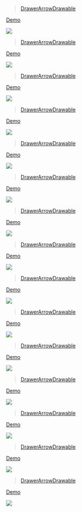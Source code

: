 > [DrawerArrowDrawable](https://github.com/navasmdc/MaterialDesignLibrary)

[ Demo](http://androidxy.com/en/detail/f79acda39ed68a40e862c357584bd9b6)

![](/images/com.gc.materialdesigndemo.jpg)

> [DrawerArrowDrawable](https://github.com/rey5137/material)

[ Demo](http://androidxy.com/en/detail/4fb77aea57188e59bf3f8f729b76fc70)

![](/images/com.rey.material.demo.jpg)

> [DrawerArrowDrawable](https://github.com/futuresimple/android-floating-action-button)

[ Demo](http://androidxy.com/en/detail/3bfd341daef1f02af31386b8d74ee7ed)

![](/images/com.getbase.floatingactionbutton.sample.jpg)

> [DrawerArrowDrawable](https://github.com/rengwuxian/MaterialEditText)

[ Demo](http://androidxy.com/en/detail/12d1aa05b24c71c66bb9fd406d47ea77)

![](/images/com.rengwuxian.materialedittext.sample.jpg)

> [DrawerArrowDrawable](https://github.com/makovkastar/FloatingActionButton)

[ Demo](http://androidxy.com/en/detail/8a24b4b88810728a78c608604a3b976d)

![](/images/com.melnykov.fab.sample.jpg)

> [DrawerArrowDrawable](https://github.com/KeepSafe/TapTargetView)

[ Demo](http://androidxy.com/en/detail/246cebbac25fe8ef4e727b25ef7f6ca8)

![](/images/com.getkeepsafe.taptargetviewsample.jpg)

> [DrawerArrowDrawable](https://github.com/balysv/material-menu)

[ Demo](http://androidxy.com/en/detail/e1d784411030cf196c2c3c4f200cfd51)

![](/images/com.balysv.materialmenu.demo.jpg)

> [DrawerArrowDrawable](https://github.com/pnikosis/materialish-progress)

[ Demo](http://androidxy.com/en/detail/a3599948d8cbaeefc889c4933a2638ea)

![](/images/com.pnikosis.materialishprogress.sample.jpg)

> [DrawerArrowDrawable](https://github.com/ozodrukh/CircularReveal)

[ Demo](http://androidxy.com/en/detail/44b619dee4ee53f2e0bb9442cf00ae55)

![](/images/io.codetail.circualrevealsample.jpg)

> [DrawerArrowDrawable](https://github.com/jpardogo/PagerSlidingTabStrip)

[ Demo](http://androidxy.com/en/detail/0d4a19078783e7286a2d86416f11f969)

![](/images/com.astuetz.viewpager.extensions.sample.jpg)

> [DrawerArrowDrawable](https://github.com/ZieIony/Carbon)

[ Demo](http://androidxy.com/en/detail/1917d1021352e4bd4eee196e4acf3a97)

![](/images/tk.zielony.carbonsamples.jpg)

> [DrawerArrowDrawable](https://github.com/neokree/MaterialNavigationDrawer)

[ Demo](http://androidxy.com/en/detail/28752f7dc91a6c0f55588cf885ad678a)

![](/images/it.neokree.materialnavigationdrawer.jpg)

> [DrawerArrowDrawable](https://github.com/nispok/snackbar)

[ Demo](http://androidxy.com/en/detail/3652b806f443a4fad279d73b469c57ff)

![](/images/com.nispok.samples.snackbar.jpg)

> [DrawerArrowDrawable](https://github.com/oli107/material-range-bar)

[ Demo](http://androidxy.com/en/detail/f2e4a309916e4291d54a8df69995cd0c)

![](/images/com.appyvet.rangebarsample.jpg)

> [DrawerArrowDrawable](https://github.com/keklikhasan/LDrawer)

[ Demo](http://androidxy.com/en/detail/a4318d582dc6d63e2811ca813e18a325)

![](/images/com.ikimuhendis.ldrawer.sample.jpg)

